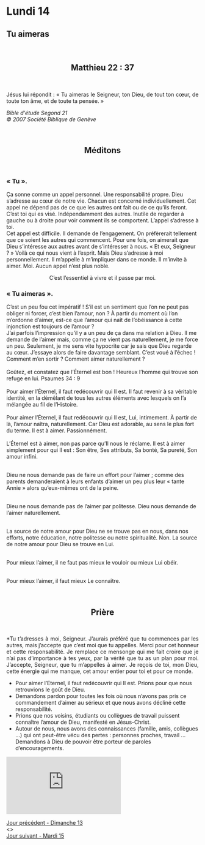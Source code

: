 # Lundi 14
## Tu aimeras
<br/>
<center><h2>Matthieu 22 : 37 </h2></center>
<br/>

<p align="justify">Jésus lui répondit : « Tu aimeras le Seigneur, ton Dieu, de tout ton cœur, de toute ton âme, et de toute ta pensée. »
</p>

<i>Bible d'étude Segond 21<br />
© 2007 Société Biblique de Genève</i>

<br/>
<center><h2>Méditons</h2></center>
<br/>

<h3>« Tu ».</h3>
<p>
Ça sonne comme un appel personnel. Une responsabilité propre.
Dieu s’adresse au cœur de notre vie. Chacun est concerné individuellement. Cet appel ne dépend pas de ce que les autres ont fait ou de ce qu’ils feront.
C’est toi qui es visé. Indépendamment des autres. Inutile de regarder à gauche ou à droite pour voir comment ils se comportent. L’appel s’adresse à toi.
<br />
Cet appel est difficile. Il demande de l’engagement. On préfèrerait tellement que ce soient les autres qui commencent. Pour une fois, on aimerait que Dieu s’intéresse aux autres avant de s’intéresser à nous. « Et eux, Seigneur ? » Voilà ce qui nous vient à l’esprit.
Mais Dieu s’adresse à moi personnellement. Il m’appelle à m’impliquer dans ce monde. Il m’invite à aimer. Moi.
Aucun appel n’est plus noble.
</p>
<center>

C’est l’essentiel à vivre et il passe par moi.
</center>

<h3>« Tu aimeras ».</h3>
<p>
C’est un peu fou cet impératif !
S’il est un sentiment que l’on ne peut pas obliger ni forcer, c’est bien l’amour, non ? À partir du moment où l’on m’ordonne d’aimer, est-ce que l’amour qui naît de l’obéissance à cette injonction est toujours de l’amour ? <br />
J’ai parfois l’impression qu’il y a un peu de ça dans ma relation à Dieu. Il me demande de l’aimer mais, comme ça ne vient pas naturellement, je me force un peu.
Seulement, je me sens vite hypocrite car je sais que Dieu regarde au cœur. J’essaye alors de faire davantage semblant. C’est voué à l’échec !
Comment m’en sortir ? Comment aimer naturellement ?
<br /><br />
Goûtez, et constatez que l’Éternel est bon ! Heureux l’homme qui trouve son refuge en lui.
Psaumes 34 : 9
<br /><br />
Pour aimer l’Éternel, il faut redécouvrir qui Il est. Il faut revenir à sa véritable identité, en la démêlant de tous les autres éléments avec lesquels on l’a mélangée au fil de l’Histoire.
<br /><br />
Pour aimer l’Éternel, il faut redécouvrir qui Il est, Lui, intimement.
À partir de là, l’amour naîtra, naturellement. Car Dieu est adorable, au sens le plus fort du terme. Il est à aimer. Passionnément.
<br /><br />
L’Éternel est à aimer, non pas parce qu’Il nous le réclame.
Il est à aimer simplement pour qui Il est : Son être, Ses attributs, Sa bonté, Sa pureté, Son amour infini.
<br /><br />


Dieu ne nous demande pas de faire un effort pour l’aimer ; comme des parents demanderaient à leurs enfants d’aimer un peu plus leur « tante Annie » alors qu’eux-mêmes ont de la peine.
<br /><br />

Dieu ne nous demande pas de l’aimer par politesse. Dieu nous demande de l’aimer naturellement.
<br /><br />

La source de notre amour pour Dieu ne se trouve pas en nous, dans nos efforts, notre éducation, notre politesse ou notre spiritualité. Non.
La source de notre amour pour Dieu se trouve en Lui.
<br /><br />

Pour mieux l’aimer, il ne faut pas mieux le vouloir ou mieux Lui obéir.
<br /><br />


Pour mieux l’aimer, il faut mieux Le connaître.



</p>

<br/>
<center><h2>Prière</h2></center>
<br/>

<p align="justify">
*Tu t’adresses à moi, Seigneur.
J’aurais préféré que tu commences par les autres, mais j’accepte que c’est moi que tu appelles.
Merci pour cet honneur et cette responsabilité.
Je remplace ce mensonge qui me fait croire que je n’ai pas d’importance à tes yeux, par la vérité que tu as un plan pour moi.
J’accepte, Seigneur, que tu m’appelles à aimer.
Je reçois de toi, mon Dieu, cette énergie qui me manque, cet amour entier pour toi et pour ce monde.

<ul>
<li>
Pour aimer l’Eternel, il faut redécouvrir qui Il est. Prions pour que nous retrouvions le goût de Dieu.
</li><li>
Demandons pardon pour toutes les fois où nous n’avons pas pris ce commandement d’aimer au sérieux et que nous avons décliné cette responsabilité.
</li><li>
Prions que nos voisins, étudiants ou collègues de travail puissent connaître l’amour de Dieu, manifesté en Jésus-Christ.
</li><li>
Autour de nous, nous avons des connaissances (famille, amis, collègues …) qui ont peut-être vécu des pertes : personnes proches, travail ... Demandons à Dieu de pouvoir être porteur de paroles d’encouragements.
</li></ul>
</p>

<div class="container">
<iframe src="https://www.youtube.com/embed/IDtwGwIpOYw"
frameborder="0" allowfullscreen class="video"></iframe>
</div>


[Jour précédent - Dimanche 13](dimanche.md)<br/> <> <br/>
[Jour suivant - Mardi 15](mardi.md)
